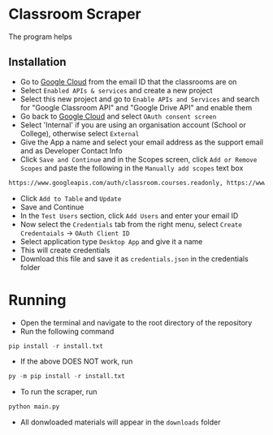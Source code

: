 # Classroom Scraper
The program helps

## Installation
- Go to [Google Cloud](https://console.cloud.google.com) from the email ID that the classrooms are on
- Select `Enabled APIs & services` and create a new project
- Select this new project and go to `Enable APIs and Services` and search for "Google Classroom  API" and "Google Drive API" and enable them
-  Go back to  [Google Cloud](https://console.cloud.google.com) and select `OAuth consent screen`
- Select 'Internal' if you are using an organisation account (School or College), otherwise select `External`
- Give the App a name and select your email address as the support email and as Developer Contact Info
- Click `Save and Continue` and in the Scopes screen, click `Add or Remove Scopes` and paste the following in the `Manually add scopes` text box
```txt
https://www.googleapis.com/auth/classroom.courses.readonly, https://www.googleapis.com/auth/classroom.topics.readonly, https://www.googleapis.com/auth/classroom.coursework.me, https://www.googleapis.com/auth/classroom.courseworkmaterials.readonly, https://www.googleapis.com/auth/drive.file, https://www.googleapis.com/auth/drive
```
- Click `Add to Table` and `Update`
- Save and Continue
- In the `Test Users` section, click `Add Users` and enter your email ID
- Now select the `Credentials` tab from the right menu, select `Create Credentaials` -> `OAuth Client ID`
- Select application type `Desktop App` and give it a name
- This will create credentials
- Download this file and save it as `credentials.json` in the credentials folder

# Running 
- Open the terminal and navigate to the root directory of the repository
- Run the following command 
```python
pip install -r install.txt
```
- If the above DOES NOT work, run
```python
py -m pip install -r install.txt
```

- To run the scraper, run 
```python
python main.py
```
- All donwloaded materials will appear in the `downloads` folder